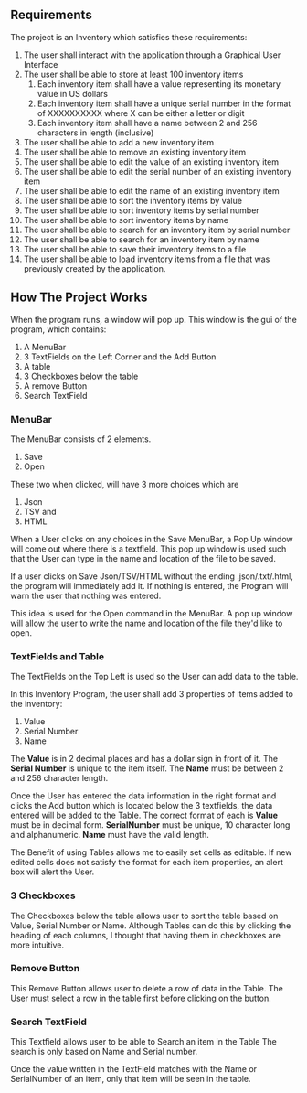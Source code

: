 ## Requirements
The project is an Inventory which satisfies these requirements:
1. The user shall interact with the application through a Graphical User Interface
2. The user shall be able to store at least 100 inventory items
   1. Each inventory item shall have a value representing its monetary value in US dollars
   2. Each inventory item shall have a unique serial number in the format of XXXXXXXXXX where X can be either a letter or digit 
   3. Each inventory item shall have a name between 2 and 256 characters in length (inclusive)
3. The user shall be able to add a new inventory item 
4. The user shall be able to remove an existing inventory item 
5. The user shall be able to edit the value of an existing inventory item 
6. The user shall be able to edit the serial number of an existing inventory item 
7. The user shall be able to edit the name of an existing inventory item
8. The user shall be able to sort the inventory items by value
9. The user shall be able to sort inventory items by serial number
10. The user shall be able to sort inventory items by name
11. The user shall be able to search for an inventory item by serial number
12. The user shall be able to search for an inventory item by name
13. The user shall be able to save their inventory items to a file
14. The user shall be able to load inventory items from a file that was previously created by the application.

## How The Project Works
When the program runs, a window will pop up. This window is the gui of the program, which contains: 
1. A MenuBar
2. 3 TextFields on the Left Corner and the Add Button
3. A table
4. 3 Checkboxes below the table
5. A remove Button
6. Search TextField

### MenuBar 
The MenuBar consists of 2 elements.
1. Save
2. Open

These two when clicked, will have 3 more choices which are 
1. Json 
2. TSV
and
3. HTML 

When a User clicks on any choices in the Save MenuBar, a Pop Up window will come out where there is a textfield. 
This pop up window is used such that the User can type in the name and location of the file to be saved.

If a user clicks on Save Json/TSV/HTML without the ending .json/.txt/.html, the program will immediately add it. 
If nothing is entered, the Program will warn the user that nothing was entered. 

This idea is used for the Open command in the MenuBar. A pop up window will allow the user to write the name and location of the file they'd like to open. 

### TextFields and Table
The TextFields on the Top Left is used so the User can add data to the table.

In this Inventory Program, the user shall add 3 properties of items added to the inventory: 
1. Value 
2. Serial Number
3. Name

The **Value** is in 2 decimal places and has a dollar sign in front of it.
The **Serial Number** is unique to the item itself.
The **Name** must be between 2 and 256 character length.

Once the User has entered the data information in the right format and clicks the Add button which is located below the 3 textfields, the data entered will be added to the Table.
The correct format of each is
**Value** must be in decimal form. 
**SerialNumber** must be unique, 10 character long and alphanumeric.
**Name** must have the valid length.

The Benefit of using Tables allows me to easily set cells as editable. If new edited cells does not satisfy the format for each item properties, an alert box will alert the User. 

### 3 Checkboxes
The Checkboxes below the table allows user to sort the table based on Value, Serial Number or Name. 
Although Tables can do this by clicking the heading of each columns, I thought that having them in checkboxes are more intuitive. 

### Remove Button
This Remove Button allows user to delete a row of data in the Table. 
The User must select a row in the table first before clicking on the button.

### Search TextField
This Textfield allows user to be able to Search an item in the Table 
The search is only based on Name and Serial number. 

Once the value written in the TextField matches with the Name or SerialNumber of an item, only that item will be seen in the table.
